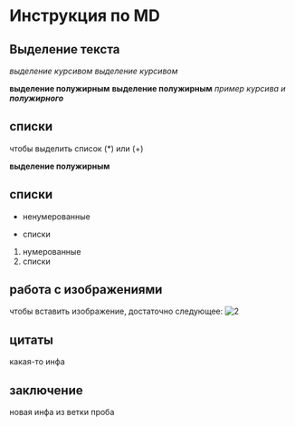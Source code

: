 # Инструкция по MD

## Выделение текста

*выделение курсивом*
_выделение курсивом_

**выделение полужирным**
__выделение полужирным__
_пример курсива и **полужирного**_
## списки
чтобы выделить список (*) или (+)

**выделение полужирным**
## списки
* ненумерованные
+ списки

1. нумерованные
2. списки
## работа с изображениями

чтобы вставить изображение, достаточно следующее:
![2](2.jpg)

## цитаты
какая-то инфа
## заключение

новая инфа из ветки проба

